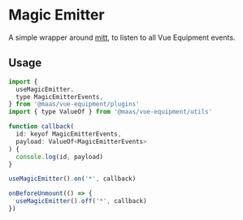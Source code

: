 # Magic Emitter

A simple wrapper around [mitt](https://github.com/developit/mitt), to listen to all Vue Equipment events.

## Usage

```js
import {
  useMagicEmitter,
  type MagicEmitterEvents,
} from '@maas/vue-equipment/plugins'
import { type ValueOf } from '@maas/vue-equipment/utils'

function callback(
  id: keyof MagicEmitterEvents,
  payload: ValueOf<MagicEmitterEvents>
) {
  console.log(id, payload)
}

useMagicEmitter().on('*', callback)

onBeforeUnmount(() => {
  useMagicEmitter().off('*', callback)
})
```
